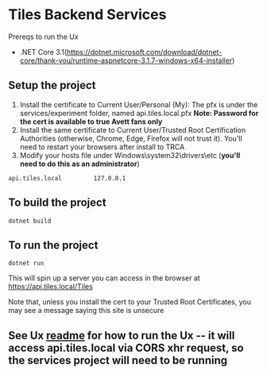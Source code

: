 # Tiles Backend Services

Prereqs to run the Ux

* .NET Core 3.1(https://dotnet.microsoft.com/download/dotnet-core/thank-you/runtime-aspnetcore-3.1.7-windows-x64-installer)

## Setup the project
1. Install the certificate to Current User/Personal (My): The pfx is under the services/experiment folder, named api.tiles.local.pfx 
**Note: Password for the cert is available to true Avett fans only**
2. Install the same certificate to Current User/Trusted Root Certification Authorities (otherwise, Chrome, Edge, Firefox will not trust it).  You'll need to restart your browsers after install to TRCA
3. Modify your hosts file under Windows\system32\drivers\etc (**you'll need to do this as an administrator**)
```
api.tiles.local         127.0.0.1
```
 
## To build the project
```
dotnet build
```

## To run the project
```
dotnet run
```
This will spin up a server you can access in the browser at https://api.tiles.local/Tiles

Note that, unless you install the cert to your Trusted Root Certificates, you may see a message saying this site is unsecure

## See Ux [readme](../../ux/readme.md) for how to run the Ux -- it will access api.tiles.local via CORS xhr request, so the services project will need to be running